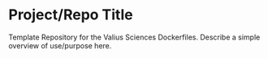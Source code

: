 # Project/Repo Title

Template Repository for the Valius Sciences Dockerfiles. Describe a simple overview of use/purpose here.
